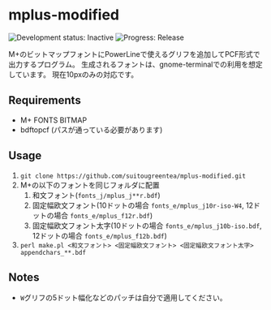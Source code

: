 mplus-modified
==============
![Development status: Inactive](https://img.shields.io/badge/Development%20status-Inactive-red.svg)
![Progress: Release](https://img.shields.io/badge/Progress-Release-brightgreen.svg)

M+のビットマップフォントにPowerLineで使えるグリフを追加してPCF形式で出力するプログラム。
生成されるフォントは、gnome-terminalでの利用を想定しています。
現在10pxのみの対応です。

Requirements
------------
* M+ FONTS BITMAP
* bdftopcf (パスが通っている必要があります)

Usage
-----
1. `git clone https://github.com/suitougreentea/mplus-modified.git`
2. M+の以下のフォントを同じフォルダに配置
    1. 和文フォント(`fonts_j/mplus_j**r.bdf`)
    2. 固定幅欧文フォント(10ドットの場合 `fonts_e/mplus_j10r-iso-W4`, 12ドットの場合 `fonts_e/mplus_f12r.bdf`)
    3. 固定幅欧文フォント太字(10ドットの場合 `fonts_e/mplus_j10b-iso.bdf`, 12ドットの場合 `fonts_e/mplus_f12b.bdf`)
3. `perl make.pl <和文フォント> <固定幅欧文フォント> <固定幅欧文フォント太字> appendchars_**.bdf`

Notes
-----
* `W`グリフの5ドット幅化などのパッチは自分で適用してください。
